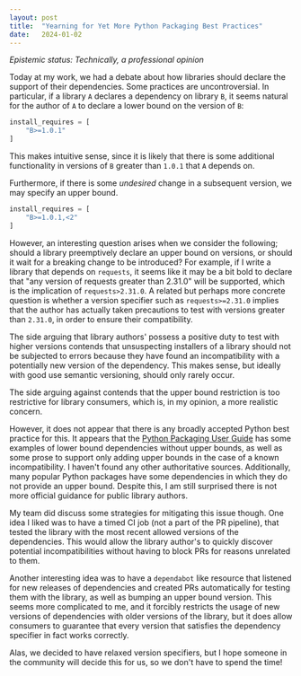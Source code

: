 ```yaml
---
layout: post
title:  "Yearning for Yet More Python Packaging Best Practices"
date:   2024-01-02
---
```

_Epistemic status: Technically, a professional opinion_

Today at my work, we had a debate about how libraries should declare the support of their dependencies. Some practices are uncontroversial. In particular, if a library `A` declares a dependency on library `B`, it seems natural for the author of `A` to declare a lower bound on the version of `B`:

```python
install_requires = [
    "B>=1.0.1"
]
```

This makes intuitive sense, since it is likely that there is some additional functionality in versions of `B` greater than `1.0.1` that `A` depends on.

Furthermore, if there is some _undesired_ change in a subsequent version, we may specify an upper bound.

```python
install_requires = [
    "B>=1.0.1,<2"
]
```

However, an interesting question arises when we consider the following; should a library preemptively declare an upper bound on versions, or should it wait for a breaking change to be introduced? For example, if I write a library that depends on `requests`, it seems like it may be a bit bold to declare that "any version of requests greater than 2.31.0" will be supported, which is the implication of `requests>2.31.0`. A related but perhaps more concrete question is whether a version specifier such as `requests>=2.31.0` implies that the author has actually taken precautions to test with versions greater than `2.31.0`, in order to ensure their compatibility.

The side arguing that library authors' possess a positive duty to test with higher versions contends that unsuspecting installers of a library should not be subjected to errors because they have found an incompatibility with a potentially new version of the dependency. This makes sense, but ideally with good use semantic versioning, should only rarely occur.

The side arguing against contends that the upper bound restriction is too restrictive for library consumers, which is, in my opinion, a more realistic concern.

However, it does not appear that there is any broadly accepted Python best practice for this. It appears that the [Python Packaging User Guide](https://packaging.python.org/en/latest/discussions/install-requires-vs-requirements/) has some examples of lower bound dependencies without upper bounds, as well as some prose to support only adding upper bounds in the case of a known incompatibility. I haven't found any other authoritative sources. Additionally, many popular Python packages have some dependencies in which they do not provide an upper bound. Despite this, I am still surprised there is not more official guidance for public library authors.

My team did discuss some strategies for mitigating this issue though. One idea I liked was to have a timed CI job (not a part of the PR pipeline), that tested the library with the most recent allowed versions of the dependencies. This would allow the library author's to quickly discover potential incompatibilities without having to block PRs for reasons unrelated to them.

Another interesting idea was to have a `dependabot` like resource that listened for new releases of dependencies and created PRs automatically for testing them with the library, as well as bumping an upper bound version. This seems more complicated to me, and it forcibly restricts the usage of new versions of dependencies with older versions of the library, but it does allow consumers to guarantee that every version that satisfies the dependency specifier in fact works correctly.

Alas, we decided to have relaxed version specifiers, but I hope someone in the community will decide this for us, so we don't have to spend the time!
